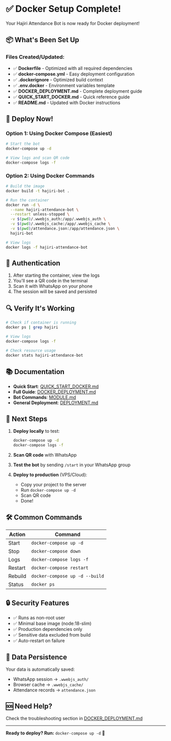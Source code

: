 # ✅ Docker Setup Complete!

Your Hajiri Attendance Bot is now ready for Docker deployment!

## 📦 What's Been Set Up

### Files Created/Updated:
- ✅ **Dockerfile** - Optimized with all required dependencies
- ✅ **docker-compose.yml** - Easy deployment configuration
- ✅ **.dockerignore** - Optimized build context
- ✅ **.env.docker** - Environment variables template
- ✅ **DOCKER_DEPLOYMENT.md** - Complete deployment guide
- ✅ **QUICK_START_DOCKER.md** - Quick reference guide
- ✅ **README.md** - Updated with Docker instructions

## 🚀 Deploy Now!

### Option 1: Using Docker Compose (Easiest)
```bash
# Start the bot
docker-compose up -d

# View logs and scan QR code
docker-compose logs -f
```

### Option 2: Using Docker Commands
```bash
# Build the image
docker build -t hajiri-bot .

# Run the container
docker run -d \
  --name hajiri-attendance-bot \
  --restart unless-stopped \
  -v $(pwd)/.wwebjs_auth:/app/.wwebjs_auth \
  -v $(pwd)/.wwebjs_cache:/app/.wwebjs_cache \
  -v $(pwd)/attendance.json:/app/attendance.json \
  hajiri-bot

# View logs
docker logs -f hajiri-attendance-bot
```

## 📱 Authentication

1. After starting the container, view the logs
2. You'll see a QR code in the terminal
3. Scan it with WhatsApp on your phone
4. The session will be saved and persisted

## 🔍 Verify It's Working

```bash
# Check if container is running
docker ps | grep hajiri

# View logs
docker-compose logs -f

# Check resource usage
docker stats hajiri-attendance-bot
```

## 📚 Documentation

- **Quick Start**: [QUICK_START_DOCKER.md](./QUICK_START_DOCKER.md)
- **Full Guide**: [DOCKER_DEPLOYMENT.md](./DOCKER_DEPLOYMENT.md)
- **Bot Commands**: [MODULE.md](./MODULE.md)
- **General Deployment**: [DEPLOYMENT.md](./DEPLOYMENT.md)

## 🎯 Next Steps

1. **Deploy locally** to test:
   ```bash
   docker-compose up -d
   docker-compose logs -f
   ```

2. **Scan QR code** with WhatsApp

3. **Test the bot** by sending `/start` in your WhatsApp group

4. **Deploy to production** (VPS/Cloud):
   - Copy your project to the server
   - Run `docker-compose up -d`
   - Scan QR code
   - Done!

## 🛠️ Common Commands

| Action | Command |
|--------|---------|
| Start | `docker-compose up -d` |
| Stop | `docker-compose down` |
| Logs | `docker-compose logs -f` |
| Restart | `docker-compose restart` |
| Rebuild | `docker-compose up -d --build` |
| Status | `docker ps` |

## 🔒 Security Features

- ✅ Runs as non-root user
- ✅ Minimal base image (node:18-slim)
- ✅ Production dependencies only
- ✅ Sensitive data excluded from build
- ✅ Auto-restart on failure

## 💾 Data Persistence

Your data is automatically saved:
- WhatsApp session → `.wwebjs_auth/`
- Browser cache → `.wwebjs_cache/`
- Attendance records → `attendance.json`

## 🆘 Need Help?

Check the troubleshooting section in [DOCKER_DEPLOYMENT.md](./DOCKER_DEPLOYMENT.md)

---

**Ready to deploy? Run:** `docker-compose up -d` 🚀
